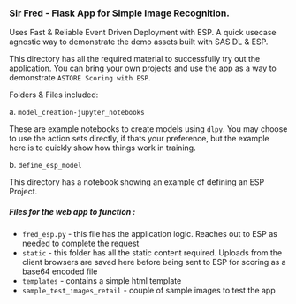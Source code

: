 ### Sir Fred -  Flask App for Simple Image Recognition.
Uses Fast & Reliable Event Driven Deployment with ESP. A quick usecase agnostic way to demonstrate
the demo assets built with SAS DL & ESP.

This directory has all the required material to successfully try out the application. You can bring your own
projects and use the app as a way to demonstrate `ASTORE Scoring with ESP`.

Folders & Files included:

a. `model_creation-jupyter_notebooks` 

These are example notebooks to create models using `dlpy`. You may
choose to use the action sets directly, if thats your preference, but the example here is to quickly show
how things work in training.

b. ``define_esp_model``

This directory has a notebook showing an example of defining an ESP Project.

##### Files for the web app to function :

* `fred_esp.py` - this file has the application logic. Reaches out to ESP as needed to complete the request
* `static` - this folder has all the static content required. Uploads from the client browsers are saved here before being
sent to ESP for scoring as a base64 encoded file
* `templates` - contains a simple html template 
* `sample_test_images_retail` -  couple of sample images to test the app



